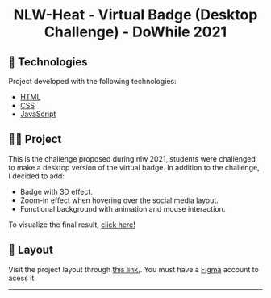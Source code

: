 <h1 align="center">
 NLW-Heat - Virtual Badge (Desktop Challenge) - DoWhile 2021
</h1>

## 🚀 Technologies

Project developed with the following technologies:

- [HTML](https://developer.mozilla.org/en-US/docs/Web/HTML)
- [CSS](https://developer.mozilla.org/en-US/docs/Glossary/CSS)
- [JavaScript](https://developer.mozilla.org/pt-BR/docs/Web/JavaScript)

## 👩‍💻 Project

This is the challenge proposed during nlw 2021, students were challenged to make a desktop version of the virtual badge. In addition to the challenge, I decided to add:

- Badge with 3D effect.
- Zoom-in effect when hovering over the social media layout.
- Functional background with animation and mouse interaction.

To visualize the final result, [click here!](<https://lonewalker59.github.io/NLW5_Desktop_Challenge/>)

## 🎨 Layout

Visit the project layout through [this link.](<https://www.figma.com/community/file/1031698737363668691>). You must have a [Figma](https://figma.com) account to acess it.


---

